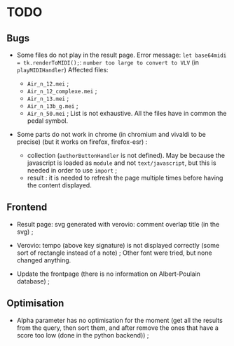 # TODO

## Bugs
- Some files do not play in the result page.
Error message: `let base64midi = tk.renderToMIDI();`: `number too large to convert to VLV` (in `playMIDIHandler`)
Affected files:
    - `Air_n_12.mei` ;
    - `Air_n_12_complexe.mei` ;
    - `Air_n_13.mei` ;
    - `Air_n_13b_g.mei` ;
    - `Air_n_50.mei` ;
List is not exhaustive.
All the files have in common the pedal symbol.

- Some parts do not work in chrome (in chromium and vivaldi to be precise) (but it works on firefox, firefox-esr) :
    - collection (`authorButtonHandler` is not defined). May be because the javascript is loaded as `module` and not `text/javascript`, but this is needed in order to use `import` ;
    - result : it is needed to refresh the page multiple times before having the content displayed.

## Frontend
- Result page: svg generated with verovio: comment overlap title (in the svg) ;

- Verovio: tempo (above key signature) is not displayed correctly (some sort of rectangle instead of a note) ;
Other font were tried, but none changed anything.

- Update the frontpage (there is no information on Albert-Poulain database) ;

## Optimisation
- Alpha parameter has no optimisation for the moment (get all the results from the query, then sort them, and after remove the ones that have a score too low (done in the python backend)) ;
